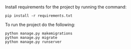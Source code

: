 Install requirements for the project by running the command:

    pip install -r requirements.txt

To run the project do the following:
    
    python manage.py makemigrations
    python manage.py migrate
    python manage.py runserver
